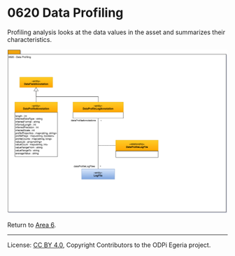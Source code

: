 <!-- SPDX-License-Identifier: CC-BY-4.0 -->
<!-- Copyright Contributors to the ODPi Egeria project. -->

# 0620 Data Profiling

Profiling analysis looks at the data values
in the asset and summarizes their characteristics.

![UML](0620-Data-Profiling.png#pagewidth)


Return to [Area 6](Area-6-models.md).

----
License: [CC BY 4.0](https://creativecommons.org/licenses/by/4.0/),
Copyright Contributors to the ODPi Egeria project.